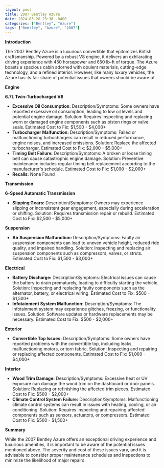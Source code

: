 ```yaml
---
layout: post
title: 2007 Bentley Azure
date: 2024-03-28 23:38 -0400
categories: ["Bentley", "Azure"]
tags: ["Bentley", "Azure", "2007"]
---
```

**Introduction**

The 2007 Bentley Azure is a luxurious convertible that epitomizes British craftsmanship. Powered by a robust V8 engine, it delivers an exhilarating driving experience with 450 horsepower and 650 lb-ft of torque. The Azure boasts a spacious cabin adorned with opulent materials, cutting-edge technology, and a refined interior. However, like many luxury vehicles, the Azure has its fair share of potential issues that owners should be aware of.

**Engine**

**6.7L Twin-Turbocharged V8**

- **Excessive Oil Consumption:** Description/Symptoms: Some owners have reported excessive oil consumption, leading to low oil levels and potential engine damage. Solution: Requires inspecting and replacing worn or damaged engine components such as piston rings or valve seals. Estimated Cost to Fix: $1,500 - $4,000+
- **Turbocharger Malfunction:** Description/Symptoms: Failed or malfunctioning turbochargers can result in reduced performance, engine noises, and increased emissions. Solution: Replace the affected turbocharger. Estimated Cost to Fix: $2,000 - $5,000+
- **Timing Belt Failure:** Description/Symptoms: A broken or loose timing belt can cause catastrophic engine damage. Solution: Preventive maintenance includes regular timing belt replacement according to the manufacturer's schedule. Estimated Cost to Fix: $1,000 - $2,000+
- **Recalls:** None Found

**Transmission**

**6-Speed Automatic Transmission**

- **Slipping Gears:** Description/Symptoms: Owners may experience slipping or inconsistent gear engagement, especially during acceleration or shifting. Solution: Requires transmission repair or rebuild. Estimated Cost to Fix: $2,500 - $5,000+

**Suspension**

- **Air Suspension Malfunction:** Description/Symptoms: Faulty air suspension components can lead to uneven vehicle height, reduced ride quality, and impaired handling. Solution: Inspecting and replacing air suspension components such as compressors, valves, or struts. Estimated Cost to Fix: $1,500 - $3,000+

**Electrical**

- **Battery Discharge:** Description/Symptoms: Electrical issues can cause the battery to drain prematurely, leading to difficulty starting the vehicle. Solution: Inspecting and replacing faulty components such as the alternator, battery, or electrical wiring. Estimated Cost to Fix: $500 - $1,500+
- **Infotainment System Malfunction:** Description/Symptoms: The infotainment system may experience glitches, freezing, or functionality issues. Solution: Software updates or hardware replacements may be necessary. Estimated Cost to Fix: $500 - $2,000+

**Exterior**

- **Convertible Top Issues:** Description/Symptoms: Some owners have reported problems with the convertible top, including leaks, malfunctioning motors, or torn fabric. Solution: Inspecting and repairing or replacing affected components. Estimated Cost to Fix: $1,000 - $4,000+

**Interior**

- **Wood Trim Damage:** Description/Symptoms: Excessive heat or UV exposure can damage the wood trim on the dashboard or door panels. Solution: Replacing or refinishing the affected trim pieces. Estimated Cost to Fix: $500 - $2,000+
- **Climate Control System Failure:** Description/Symptoms: Malfunctioning climate control systems can result in issues with heating, cooling, or air conditioning. Solution: Requires inspecting and repairing affected components such as sensors, actuators, or compressors. Estimated Cost to Fix: $500 - $1,500+

**Summary**

While the 2007 Bentley Azure offers an exceptional driving experience and luxurious amenities, it is important to be aware of the potential issues mentioned above. The severity and cost of these issues vary, and it is advisable to consider proper maintenance schedules and inspections to minimize the likelihood of major repairs.
